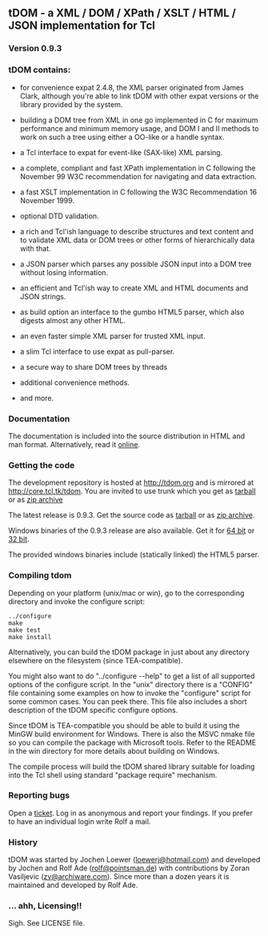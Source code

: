 
## tDOM - a XML / DOM / XPath / XSLT / HTML / JSON implementation for Tcl
### Version 0.9.3

### tDOM contains:

   *  for convenience expat 2.4.8, the XML parser originated from
      James Clark, although you're able to link tDOM with other
      expat versions or the library provided by the system.

   *  building a DOM tree from XML in one go implemented in C for
      maximum performance and minimum memory usage, and DOM I and II
      methods to work on such a tree using either a OO-like or a
      handle syntax.

   *  a Tcl interface to expat for event-like (SAX-like) XML parsing.

   *  a complete, compliant and fast XPath implementation in C
      following the November 99 W3C recommendation for navigating and
      data extraction.

   *  a fast XSLT implementation in C following the W3C Recommendation
      16 November 1999.
   
   *  optional DTD validation.

   *  a rich and Tcl'ish language to describe structures and text
      content and to validate XML data or DOM trees or other forms of
      hierarchically data with that.
   
   *  a JSON parser which parses any possible JSON input into a DOM
      tree without losing information.

   *  an efficient and Tcl'ish way to create XML and HTML documents
      and JSON strings.

   *  as build option an interface to the gumbo HTML5 parser, which
      also digests almost any other HTML.

   *  an even faster simple XML parser for trusted XML input.

   *  a slim Tcl interface to use expat as pull-parser.

   *  a secure way to share DOM trees by threads

   *  additional convenience methods.

   *  and more.


### Documentation

The documentation is included into the source distribution in HTML and
man format. Alternatively, read it
[online](http://tdom.org/index.html/doc/trunk/doc/index.html).


### Getting the code

The development repository is hosted at <http://tdom.org> and is
mirrored at <http://core.tcl.tk/tdom>. You are invited to use trunk
which you get as
[tarball](http://tdom.org/index.html/tarball/trunk/tdom-trunk.tar.gz)
or as [zip archive](http://tdom.org/index.html/zip/trunk/tdom-trunk.zip)

The latest release is 0.9.3. Get the source code as
[tarball](http://tdom.org/downloads/tdom-0.9.3-src.tgz) or
as [zip archive](http://tdom.org/downloads/tdom-0.9.3-src.zip).

Windows binaries of the 0.9.3 release are also available. Get it for
[64 bit](http://tdom.org/downloads/tdom-0.9.3-windows-x64.zip) or [32
bit](http://tdom.org/downloads/tdom-0.9.3-windows-x86.zip).

The provided windows binaries include (statically linked) the
HTML5 parser.


### Compiling tdom

Depending on your platform (unix/mac or win), go to the
corresponding directory and invoke the configure script:

    ../configure
    make 
    make test
    make install

Alternatively, you can build the tDOM package in just about any
directory elsewhere on the filesystem (since TEA-compatible).

You might also want to do "../configure --help" to get a list of
all supported options of the configure script. In the "unix"
directory there is a "CONFIG" file containing some examples on how
to invoke the "configure" script for some common cases. You can
peek there. This file also includes a short description of the
tDOM specific configure options.

Since tDOM is TEA-compatible you should be able to build it using
the MinGW build environment for Windows. There is also the MSVC
nmake file so you can compile the package with Microsoft tools.
Refer to the README in the win directory for more details about
building on Windows.

The compile process will build the tDOM shared library suitable for
loading into the Tcl shell using standard "package require" mechanism.


### Reporting bugs

Open a [ticket](http://tdom.org/index.html/ticket). Log in as
anonymous and report your findings. If you prefer to have an
individual login write Rolf a mail.


### History

tDOM was started by Jochen Loewer (loewerj@hotmail.com) and
developed by Jochen and Rolf Ade (rolf@pointsman.de) with
contributions by Zoran Vasiljevic (zv@archiware.com). Since more
than a dozen years it is maintained and developed by Rolf Ade.


### ... ahh, Licensing!!

Sigh. See LICENSE file.
